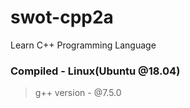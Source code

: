 # swot-cpp2a
Learn C++ Programming Language

### Compiled - Linux(Ubuntu @18.04)
> g++ version - @7.5.0

